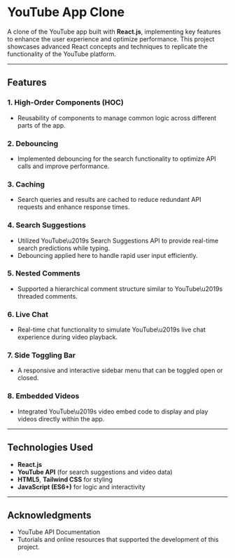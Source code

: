 # YouTube App Clone

A clone of the YouTube app built with **React.js**, implementing key features to
enhance the user experience and optimize performance. This project showcases
advanced React concepts and techniques to replicate the functionality of the
YouTube platform.

---

## Features

### 1. High-Order Components (HOC)

- Reusability of components to manage common logic across different parts of the
  app.

### 2. Debouncing

- Implemented debouncing for the search functionality to optimize API calls and
  improve performance.

### 3. Caching

- Search queries and results are cached to reduce redundant API requests and
  enhance response times.

### 4. Search Suggestions

- Utilized YouTube\u2019s Search Suggestions API to provide real-time search
  predictions while typing.
- Debouncing applied here to handle rapid user input efficiently.

### 5. Nested Comments

- Supported a hierarchical comment structure similar to YouTube\u2019s threaded
  comments.

### 6. Live Chat

- Real-time chat functionality to simulate YouTube\u2019s live chat experience
  during video playback.

### 7. Side Toggling Bar

- A responsive and interactive sidebar menu that can be toggled open or closed.

### 8. Embedded Videos

- Integrated YouTube\u2019s video embed code to display and play videos directly
  within the app.

---

## Technologies Used

- **React.js**
- **YouTube API** (for search suggestions and video data)
- **HTML5**, **Tailwind CSS** for styling
- **JavaScript (ES6+)** for logic and interactivity

---

## Acknowledgments

- YouTube API Documentation
- Tutorials and online resources that supported the development of this project.
